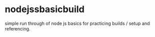 # nodejssbasicbuild
simple run through of node js basics for practicing builds / setup and referencing.
